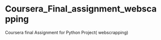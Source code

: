 # Coursera_Final_assignment_webscapping
Coursera final Assignment for Python Project( webscrapping)
